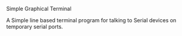 Simple Graphical Terminal

A Simple line based terminal program for talking to Serial
devices on temporary serial ports.
